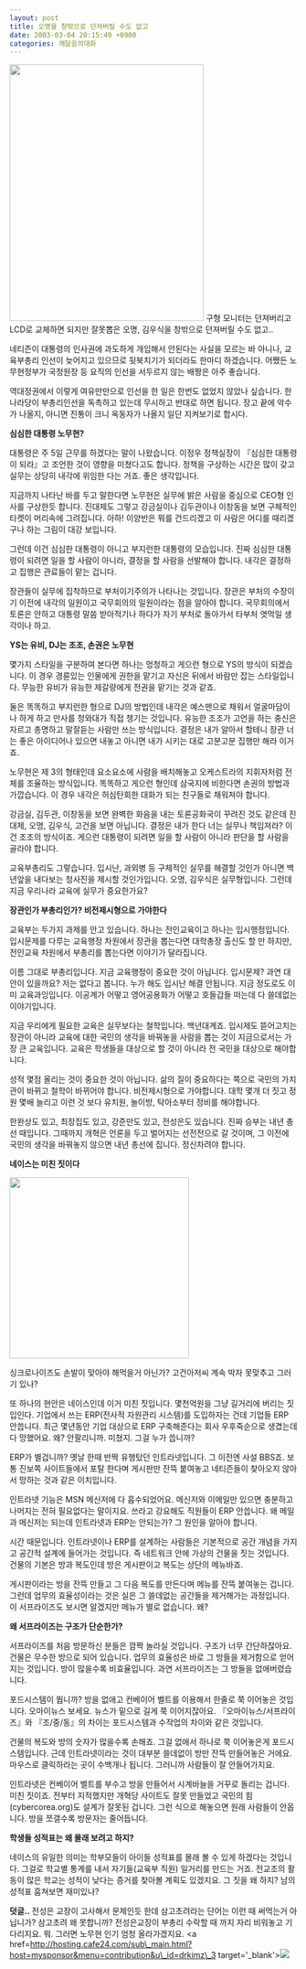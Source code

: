 ```yaml
---
layout: post
title: 오명을 창밖으로 던져버릴 수도 없고
date: 2003-03-04 20:15:49 +0900
categories: 깨달음의대화
---
```

<img src="http://www.seoprise.com/jboard/data/img/binary/aol-customer.jpg" width="340" height="449" border="0" /> 구형 모니터는 던져버리고 LCD로 교체하면 되지만 잘못뽑은 오명, 김우식을 창밖으로 던져버릴 수도 없고..

네티즌이 대통령의 인사권에 과도하게 개입해서 안된다는 사실을 모르는 바 아니나, 교육부총리 인선이 늦어지고 있으므로 뒷북치기가 되더라도 한마디 하겠습니다. 어쨌든 노무현정부가 국정원장 등 요직의 인선을 서두르지 않는 배짱은 아주 좋습니다. 

역대정권에서 이렇게 여유만만으로 인선을 한 일은 한번도 없었지 않았나 싶습니다. 한나라당이 부총리인선을 독촉하고 있는데 무시하고 반대로 하면 됩니다. 장고 끝에 악수가 나올지, 아니면 진통이 크니 옥동자가 나올지 일단 지켜보기로 합시다. 

**심심한 대통령 노무현?**

대통령은 주 5일 근무를 하겠다는 말이 나왔습니다. 이정우 정책실장이 『심심한 대통령이 되라』고 조언한 것이 영향을 미쳤다고도 합니다. 정책을 구상하는 시간은 많이 갖고 실무는 상당히 내각에 위임한 다는 거죠. 좋은 생각입니다. 

지금까지 나타난 바를 두고 말한다면 노무현은 실무에 밝은 사람을 중심으로 CEO형 인사를 구상한듯 합니다. 진대제도 그렇고 강금실이나 김두관이나 이창동을 보면 구체적인 타켓이 머리속에 그려집니다. 아하! 이양반은 뭐를 건드리겠고 이 사람은 어디를 때리겠구나 하는 그림이 대강 보입니다.

그런데 이건 심심한 대통령이 아니고 부지런한 대통령의 모습입니다. 진짜 심심한 대통령이 되려면 일을 할 사람이 아니라, 결정을 할 사람을 선발해야 합니다. 내각은 결정하고 집행은 관료들이 맡는 겁니다. 

장관들이 실무에 집착하므로 부처이기주의가 나타나는 것입니다. 장관은 부처의 수장이기 이전에 내각의 일원이고 국무회의의 일원이라는 점을 알아야 합니다. 국무회의에서 토론은 안하고 대통령 말씀 받아적기나 하다가 자기 부처로 돌아가서 타부처 엿먹일 생각이나 하고.

**YS는 유비, DJ는 조조, 손권은 노무현**

몇가지 스타일을 구분하여 본다면 하나는 멍청하고 게으런 형으로 YS의 방식이 되겠습니다. 이 경우 경륜있는 인물에게 권한을 맡기고 자신은 뒤에서 바람만 잡는 스타일입니다. 무능한 유비가 유능한 제갈량에게 전권을 맡기는 것과 같죠.

둘은 똑똑하고 부지런한 형으로 DJ의 방법인데 내각은 예스맨으로 채워서 얼굴마담이나 하게 하고 만사를 청와대가 직접 챙기는 것입니다. 유능한 조조가 고언을 하는 충신은 자르고 총명하고 말잘듣는 사람만 쓰는 방식입니다. 결정은 내가 알아서 할테니 장관 너는 좋은 아이디어나 있으면 내놓고 아니면 내가 시키는 대로 고분고분 집행만 해라 이거죠.

노무현은 제 3의 형태인데 요소요소에 사람을 배치해놓고 오케스트라의 지휘자처럼 전체를 조율하는 방식입니다. 똑똑하고 게으런 형인데 삼국지에 비한다면 손권의 방법과 가깝습니다. 이 경우 내각은 허심탄회한 대화가 되는 친구들로 채워져야 합니다. 

강금실, 김두관, 이창동을 보면 완벽한 화음을 내는 토론공화국이 꾸려진 것도 같은데 진대제, 오명, 김우식, 고건을 보면 아닙니다. 결정은 내가 한다 너는 실무나 책임져라? 이건 조조의 방식이죠. 게으런 대통령이 되려면 일을 할 사람이 아니라 판단을 할 사람을 골라야 합니다. 

교육부총리도 그렇습니다. 입시난, 과외병 등 구체적인 실무를 해결할 것인가 아니면 백년앞을 내다보는 청사진을 제시할 것인가입니다. 오명, 김우식은 실무형입니다. 그런데 지금 우리나라 교육에 실무가 중요한가요? 

**장관인가 부총리인가? 비전제시형으로 가야한다**

교육부는 두가지 과제를 안고 있습니다. 하나는 전인교육이고 하나는 입시행정입니다. 입시문제를 다루는 교육행정 차원에서 장관을 뽑는다면 대학총장 출신도 할 만 하지만, 전인교육 차원에서 부총리를 뽑는다면 이야기가 달라집니다. 

이름 그대로 부총리입니다. 지금 교육행정이 중요한 것이 아닙니다. 입시문제? 과연 대안이 있을까요? 저는 없다고 봅니다. 누가 해도 입시난 해결 안됩니다. 지금 정도로도 이미 교육과잉입니다. 이공계가 어떻고 영어공용화가 어떻고 호들갑들 떠는데 다 쓸데없는 이야기입니다. 

지금 우리에게 필요한 교육은 실무보다는 철학입니다. 백년대계죠. 입시제도 뜯어고치는 장관이 아니라 교육에 대한 국민의 생각을 바꿔놓을 사람을 뽑는 것이 지금으로서는 가장 큰 교육입니다. 교육은 학생들을 대상으로 할 것이 아니라 전 국민을 대상으로 해야합니다. 

성적 몇점 올리는 것이 중요한 것이 아닙니다. 삶의 질이 중요하다는 쪽으로 국민의 가치관이 바뀌고 철학이 바뀌어야 합니다. 비전제시형으로 가야합니다. 대학 몇개 더 짓고 정원 몇배 늘리고 이런 것 보다 유치원, 놀이방, 탁아소부터 정비를 해야합니다. 

한완상도 있고, 최장집도 있고, 강준만도 있고, 전성은도 있습니다. 진짜 승부는 내년 총선 때입니다. 그때까지 개혁은 언론을 두고 벌어지는 선전전으로 갈 것이며, 그 이전에 국민의 생각을 바꿔놓지 않으면 내년 총선에 집니다. 정신차려야 합니다. 

**네이스는 미친 짓이다**

<img src="http://www.seoprise.com/jboard/data/img/binary/twodolphins.jpg" width="314" height="317" border="0" />

싱크로나이즈도 손발이 맞아야 해먹을거 아닌가? 고건아저씨 계속 박자 못맞추고 그러기 있나?

또 하나의 현안은 네이스인데 이거 미친 짓입니다. 몇천억원을 그냥 길거리에 버리는 짓입인다. 기업에서 쓰는 ERP(전사적 자원관리 시스템)를 도입하자는 건데 기업들 ERP 안씁니다. 최근 몇년동안 기업 대상으로 ERP 구축해준다는 회사 우후죽순으로 생겼는데 다 망했어요. 왜? 안팔리니까. 미쳤지. 그걸 누가 씁니까?

ERP가 별겁니까? 옛날 한때 반짝 유행탔던 인트라넷입니다. 그 이전엔 사설 BBS죠. 보통 진보쪽 사이트들에서 포탈 한다며 게시판만 잔뜩 붙여놓고 네티즌들이 찾아오지 않아서 망하는 것과 같은 이치입니다. 

인트라넷 기능은 MSN 메신저에 다 흡수되었어요. 메신저와 이메일만 있으면 충분하고 나머지는 전혀 필요없다는 말이지요. 쓰라고 강요해도 직원들이 ERP 안씁니다. 왜 메일과 메신저는 되는데 인트라넷과 ERP는 안되는가? 그 원인을 알아야 합니다. 

시간 때문입니다. 인트라넷이나 ERP를 설계하는 사람들은 기본적으로 공간 개념을 가지고 공간적 설계에 들어가는 것입니다. 즉 네트워크 안에 가상의 건물을 짓는 것입니다. 건물의 기본은 방과 복도인데 방은 게시판이고 복도는 상단의 메뉴바죠. 

게시판이라는 방을 잔뜩 만들고 그 다음 복도를 만든다며 메뉴를 잔뜩 붙여놓는 겁니다. 그런데 업무의 효율성이라는 것은 실은 그 쓸데없는 공간들을 제거해가는 과정입니다. 이 서프라이즈도 보시면 알겠지만 메뉴가 별로 없습니다. 왜? 

**왜 서프라이즈는 구조가 단순한가?**

서프라이즈를 처음 방문하신 분들은 깜짝 놀라실 것입니다. 구조가 너무 간단하잖아요. 건물은 무수한 방으로 되어 있습니다. 업무의 효율성은 바로 그 방들을 제거함으로 얻어지는 것입니다. 방이 많을수록 비효율입니다. 과연 서프라이즈는 그 방들을 없애버렸습니다. 

포드시스템이 뭡니까? 방을 없애고 컨베이어 벨트를 이용해서 한줄로 쭉 이어놓은 것입니다. 오마이뉴스 보세요. 뉴스가 밑으로 길게 쭉 이어지잖아요. 『오마이뉴스/서프라이즈』와 『조/중/동』의 차이는 포드시스템과 수작업의 차이와 같은 것입니다. 

건물의 복도와 방의 숫자가 많을수록 손해죠. 그걸 없애서 하나로 쭉 이어놓은게 포드시스템입니다. 근데 인트라넷이라는 것이 대부분 쓸데없이 방만 잔뜩 만들어놓은 거에요. 마우스로 클릭하라는 곳이 수백개나 됩니다. 그러니까 사람들이 잘 안들어가지요. 

인트라넷은 컨베이어 벨트를 부수고 방을 만들어서 시계바늘을 거꾸로 돌리는 겁니다. 미친 짓이죠. 전부터 지적했지만 개혁당 사이트도 잘못 만들었고 국민의 힘(cybercorea.org)도 설계가 잘못된 겁니다. 그런 식으로 해놓으면 원래 사람들이 안옵니다. 방을 쪼갤수록 방문자는 줄어듭니다. 

**학생들 성적표는 왜 몰래 보려고 하지?**

네이스의 유일한 의미는 학부모들이 아이들 성적표를 몰래 볼 수 있게 하겠다는 것입니다. 그걸로 학교별 통계를 내서 자기들(교육부 직원) 일거리를 만드는 거죠. 전교조의 활동이 많은 학교는 성적이 낮다는 증거를 찾아볼 계획도 있겠지요. 그 짓을 왜 하지? 남의 성적표 훔쳐보면 재미있나?

**덧글..** 전성은 교장이 고사해서 문제인듯 한데 삼고초려라는 단어는 이런 때 써먹는거 아닙니가? 삼고초려 왜 못합니까? 전성은교장이 부총리 수락할 때 까지 자리 비워놓고 기다리지요. 뭐. 그러면 노무현 인기 엄청 올라가겠지요. <a href=http://hosting.cafe24.com/sub\_main.html?host=mysponsor&menu=contribution&u\_id=drkimz\_3 target='\_blank'><img src=http://www.seoprise.com/technote/board/manwha/upimg/1046606980.gif border=0></a>